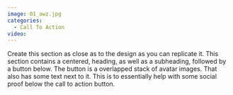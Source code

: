 ```yaml
---
image: 01_awz.jpg
categories:
  - Call To Action
video:
---
```

Create this section as close as to the design as you can replicate it. This section contains a centered, heading, as well as a subheading, followed by a button below. The button is a overlapped stack of avatar images. That also has some text next to it. This is to essentially help with some social proof below the call to action button.
